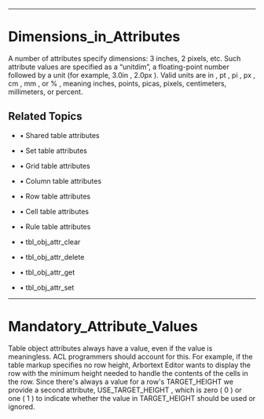 

---

# Dimensions_in_Attributes

A number of attributes specify dimensions: 3 inches, 2 pixels, etc. Such attribute values are specified as a “unitdim”, a floating-point number followed by a unit (for example, 3.0in , 2.0px ). Valid units are in , pt , pi , px , cm , mm , or % , meaning inches, points, picas, pixels, centimeters, millimeters, or percent.

## Related Topics

- • Shared table attributes

- • Set table attributes

- • Grid table attributes

- • Column table attributes

- • Row table attributes

- • Cell table attributes

- • Rule table attributes

- • tbl_obj_attr_clear

- • tbl_obj_attr_delete

- • tbl_obj_attr_get

- • tbl_obj_attr_set



---

# Mandatory_Attribute_Values

Table object attributes always have a value, even if the value is meaningless. ACL programmers should account for this. For example, if the table markup specifies no row height, Arbortext Editor wants to display the row with the minimum height needed to handle the contents of the cells in the row. Since there's always a value for a row's TARGET_HEIGHT we provide a second attribute, USE_TARGET_HEIGHT , which is zero ( 0 ) or one ( 1 ) to indicate whether the value in TARGET_HEIGHT should be used or ignored.